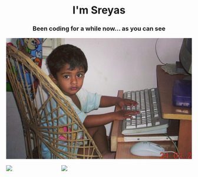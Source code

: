 <h1 align="center">I'm Sreyas</h1>
<h3 align="center">Been coding for a while now... as you can see</h3>
<img src="https://github.com/sreyasqb/sreyasqb/blob/main/cover3.jpg">

<img src="https://github-readme-stats.vercel.app/api?username=sreyasqb&show_icons=true&theme=tokyonight&count_private=true&custom_title=My Stats">&nbsp;&nbsp;&nbsp;&nbsp;&nbsp;&nbsp;&nbsp;&nbsp;&nbsp;&nbsp;&nbsp;&nbsp;&nbsp;&nbsp;&nbsp;&nbsp;&nbsp;&nbsp;&nbsp;&nbsp;&nbsp;&nbsp;&nbsp;&nbsp;&nbsp;&nbsp;&nbsp;&nbsp;&nbsp;&nbsp;&nbsp;&nbsp;&nbsp;&nbsp;<img src="https://github-readme-stats.vercel.app/api/top-langs/?username=sreyasqb&layout=compact&&custom_title=My Most Used&text_color=37B9AB&bg_color=1A1B27&langs_count=10)](https://github.com/anuraghazra/github-readme-stats" height="195">




